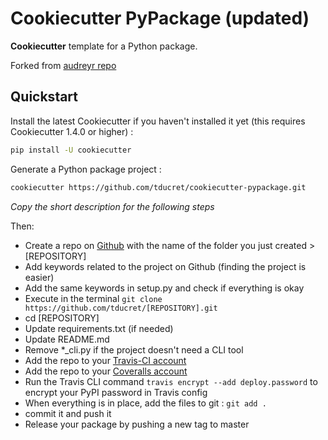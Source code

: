 # Cookiecutter PyPackage (updated)

**Cookiecutter** template for a Python package.

Forked from [audreyr repo](https://github.com/audreyr/cookiecutter-pypackage/)

## Quickstart

Install the latest Cookiecutter if you haven't installed it yet (this requires
Cookiecutter 1.4.0 or higher) :

```bash
pip install -U cookiecutter
```

Generate a Python package project :

```bash
cookiecutter https://github.com/tducret/cookiecutter-pypackage.git
```

*Copy the short description for the following steps*

Then:

- Create a repo on [Github](https://github.com/new) with the name of the folder you just created > [REPOSITORY]
- Add keywords related to the project on Github (finding the project is easier)
- Add the same keywords in setup.py and check if everything is okay
- Execute in the terminal `git clone https://github.com/tducret/[REPOSITORY].git`
- cd [REPOSITORY]
- Update requirements.txt (if needed)
- Update README.md
- Remove *_cli.py if the project doesn't need a CLI tool
- Add the repo to your [Travis-CI account](https://travis-ci.org/profile/tducret)
- Add the repo to your [Coveralls account](https://coveralls.io/repos/new)
- Run the Travis CLI command `travis encrypt --add deploy.password` to encrypt your PyPI password in Travis config
- When everything is in place, add the files to git : ```git add .```
- commit it and push it
- Release your package by pushing a new tag to master